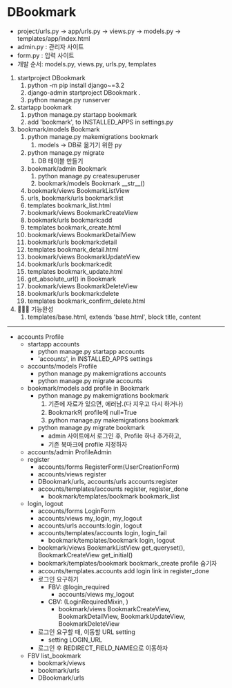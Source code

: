 # DBookmark
- project/urls.py -> app/urls.py -> views.py -> models.py -> templates/app/index.html
- admin.py : 관리자 사이트
- form.py : 입력 사이트
- 개발 순서: models.py, views.py, urls.py, templates
1. startproject DBookmark
   1. python -m pip install django~=3.2
   2. django-admin startproject DBookmark .
   3. python manage.py runserver
2. startapp bookmark
   1. python manage.py startapp bookmark
   2. add 'bookmark', to INSTALLED_APPS in settings.py
3. bookmark/models Bookmark
   1. python manage.py makemigrations bookmark
      1. models -> DB로 옮기기 위한 py
   2. python manage.py migrate
      1. DB 테이블 만들기
   3. bookmark/admin Bookmark
      1. python manage.py createsuperuser
      2. bookmark/models Bookmark \_\_str\_\_()
   4. bookmark/views BookmarkListView
   5. urls, bookmark/urls bookmark:list
   6. templates bookmark_list.html
   7. bookmark/views BookmarkCreateView
   8. bookmark/urls bookmark:add
   9. templates bookmark_create.html
   10. bookmark/views BookmarkDetailView
   11. bookmark/urls bookmark:detail
   12. templates bookmark_detail.html
   13. bookmark/views BookmarkUpdateView
   14. bookmark/urls bookmark:edit
   15. templates bookmark_update.html
   16. get_absolute_url() in Bookmark
   17. bookmark/views BookmarkDeleteView
   18. bookmark/urls bookmark:delete
   19. templates bookmark_confirm_delete.html
4. 🧨🎉✨ 기능완성
   1. templates/base.html, extends 'base.html', block title, content
---
- accounts Profile
  - startapp accounts
    - python manage.py startapp accounts
    - 'accounts', in INSTALLED_APPS settings
  - accounts/models Profile
    - python manage.py makemigrations accounts
    - python manage.py migrate accounts
  - bookmark/models add profile in Bookmark
    - python manage.py makemigrations bookmark
      1. 기존에 자료가 있으면, 에러남.(다 지우고 다시 하거나)
      2. Bookmark의 profile에 null=True
      3. python manage.py makemigrations bookmark
    - python manage.py migrate bookmark
      - admin 사이트에서 로그인 후, Profile 하나 추가하고,
      - 기존 북마크에 profile 지정하자
  - accounts/admin ProfileAdmin
  - register
    - accounts/forms RegisterForm(UserCreationForm)
    - accounts/views register
    - DBookmark/urls, accounts/urls accounts:register
    - accounts/templates/accounts register, register_done
      - bookmark/templates/bookmark bookmark_list
  - login, logout
    - accounts/forms LoginForm
    - accounts/views my_login, my_logout
    - accounts/urls accounts:login, logout
    - accounts/templates/accounts login, login_fail
      - bookmark/templates/bookmark login, logout
    - bookmark/views BookmarkListView get_queryset(), BookmarkCreateView get_initial()
    - bookmark/templates/bookmark bookmark_create profile 숨기자
    - accounts/templates.accounts add login link in register_done
    - 로그인 요구하기
      - FBV: @login_required
        - accounts/views my_logout
      - CBV: (LoginRequiredMixin, )
        - bookmark/views BookmarkCreateView, BookmarkDetailView, BookmarkUpdateView, BookmarkDeleteView
    - 로그인 요구할 때, 이동할 URL setting
      - setting LOGIN_URL
    - 로그인 후 REDIRECT_FIELD_NAME으로 이동하자
  - FBV list_bookmark
    - bookmark/views
    - bookmark/urls
    - DBookmark/urls